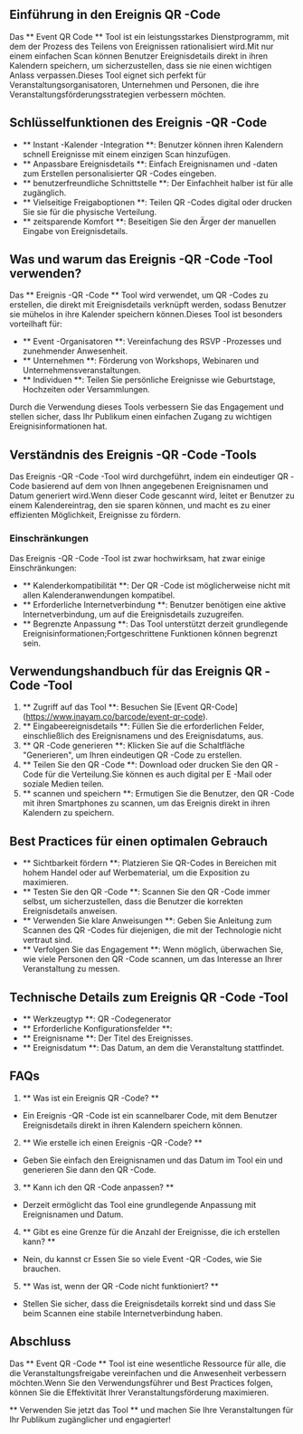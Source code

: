 ## Einführung in den Ereignis QR -Code

Das ** Event QR Code ** Tool ist ein leistungsstarkes Dienstprogramm, mit dem der Prozess des Teilens von Ereignissen rationalisiert wird.Mit nur einem einfachen Scan können Benutzer Ereignisdetails direkt in ihren Kalendern speichern, um sicherzustellen, dass sie nie einen wichtigen Anlass verpassen.Dieses Tool eignet sich perfekt für Veranstaltungsorganisatoren, Unternehmen und Personen, die ihre Veranstaltungsförderungsstrategien verbessern möchten.

## Schlüsselfunktionen des Ereignis -QR -Code

- ** Instant -Kalender -Integration **: Benutzer können ihren Kalendern schnell Ereignisse mit einem einzigen Scan hinzufügen.
- ** Anpassbare Ereignisdetails **: Einfach Ereignisnamen und -daten zum Erstellen personalisierter QR -Codes eingeben.
- ** benutzerfreundliche Schnittstelle **: Der Einfachheit halber ist für alle zugänglich.
- ** Vielseitige Freigaboptionen **: Teilen QR -Codes digital oder drucken Sie sie für die physische Verteilung.
- ** zeitsparende Komfort **: Beseitigen Sie den Ärger der manuellen Eingabe von Ereignisdetails.

## Was und warum das Ereignis -QR -Code -Tool verwenden?

Das ** Ereignis -QR -Code ** Tool wird verwendet, um QR -Codes zu erstellen, die direkt mit Ereignisdetails verknüpft werden, sodass Benutzer sie mühelos in ihre Kalender speichern können.Dieses Tool ist besonders vorteilhaft für:

- ** Event -Organisatoren **: Vereinfachung des RSVP -Prozesses und zunehmender Anwesenheit.
- ** Unternehmen **: Förderung von Workshops, Webinaren und Unternehmensveranstaltungen.
- ** Individuen **: Teilen Sie persönliche Ereignisse wie Geburtstage, Hochzeiten oder Versammlungen.

Durch die Verwendung dieses Tools verbessern Sie das Engagement und stellen sicher, dass Ihr Publikum einen einfachen Zugang zu wichtigen Ereignisinformationen hat.

## Verständnis des Ereignis -QR -Code -Tools

Das Ereignis -QR -Code -Tool wird durchgeführt, indem ein eindeutiger QR -Code basierend auf dem von Ihnen angegebenen Ereignisnamen und Datum generiert wird.Wenn dieser Code gescannt wird, leitet er Benutzer zu einem Kalendereintrag, den sie sparen können, und macht es zu einer effizienten Möglichkeit, Ereignisse zu fördern.

### Einschränkungen

Das Ereignis -QR -Code -Tool ist zwar hochwirksam, hat zwar einige Einschränkungen:
- ** Kalenderkompatibilität **: Der QR -Code ist möglicherweise nicht mit allen Kalenderanwendungen kompatibel.
- ** Erforderliche Internetverbindung **: Benutzer benötigen eine aktive Internetverbindung, um auf die Ereignisdetails zuzugreifen.
- ** Begrenzte Anpassung **: Das Tool unterstützt derzeit grundlegende Ereignisinformationen;Fortgeschrittene Funktionen können begrenzt sein.

## Verwendungshandbuch für das Ereignis QR -Code -Tool

1. ** Zugriff auf das Tool **: Besuchen Sie [Event QR-Code] (https://www.inayam.co/barcode/event-qr-code).
2. ** Eingabeereignisdetails **: Füllen Sie die erforderlichen Felder, einschließlich des Ereignisnamens und des Ereignisdatums, aus.
3. ** QR -Code generieren **: Klicken Sie auf die Schaltfläche "Generieren", um Ihren eindeutigen QR -Code zu erstellen.
4. ** Teilen Sie den QR -Code **: Download oder drucken Sie den QR -Code für die Verteilung.Sie können es auch digital per E -Mail oder soziale Medien teilen.
5. ** scannen und speichern **: Ermutigen Sie die Benutzer, den QR -Code mit ihren Smartphones zu scannen, um das Ereignis direkt in ihren Kalendern zu speichern.

## Best Practices für einen optimalen Gebrauch

- ** Sichtbarkeit fördern **: Platzieren Sie QR-Codes in Bereichen mit hohem Handel oder auf Werbematerial, um die Exposition zu maximieren.
- ** Testen Sie den QR -Code **: Scannen Sie den QR -Code immer selbst, um sicherzustellen, dass die Benutzer die korrekten Ereignisdetails anweisen.
- ** Verwenden Sie klare Anweisungen **: Geben Sie Anleitung zum Scannen des QR -Codes für diejenigen, die mit der Technologie nicht vertraut sind.
- ** Verfolgen Sie das Engagement **: Wenn möglich, überwachen Sie, wie viele Personen den QR -Code scannen, um das Interesse an Ihrer Veranstaltung zu messen.

## Technische Details zum Ereignis QR -Code -Tool

- ** Werkzeugtyp **: QR -Codegenerator
- ** Erforderliche Konfigurationsfelder **:
- ** Ereignisname **: Der Titel des Ereignisses.
- ** Ereignisdatum **: Das Datum, an dem die Veranstaltung stattfindet.

## FAQs

1. ** Was ist ein Ereignis QR -Code? **
- Ein Ereignis -QR -Code ist ein scannelbarer Code, mit dem Benutzer Ereignisdetails direkt in ihren Kalendern speichern können.

2. ** Wie erstelle ich einen Ereignis -QR -Code? **
- Geben Sie einfach den Ereignisnamen und das Datum im Tool ein und generieren Sie dann den QR -Code.

3. ** Kann ich den QR -Code anpassen? **
- Derzeit ermöglicht das Tool eine grundlegende Anpassung mit Ereignisnamen und Datum.

4. ** Gibt es eine Grenze für die Anzahl der Ereignisse, die ich erstellen kann? **
- Nein, du kannst cr Essen Sie so viele Event -QR -Codes, wie Sie brauchen.

5. ** Was ist, wenn der QR -Code nicht funktioniert? **
- Stellen Sie sicher, dass die Ereignisdetails korrekt sind und dass Sie beim Scannen eine stabile Internetverbindung haben.

## Abschluss

Das ** Event QR -Code ** Tool ist eine wesentliche Ressource für alle, die die Veranstaltungsfreigabe vereinfachen und die Anwesenheit verbessern möchten.Wenn Sie den Verwendungsführer und Best Practices folgen, können Sie die Effektivität Ihrer Veranstaltungsförderung maximieren.

** Verwenden Sie jetzt das Tool ** und machen Sie Ihre Veranstaltungen für Ihr Publikum zugänglicher und engagierter!